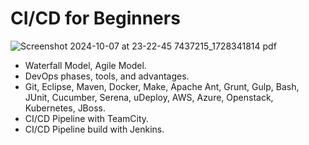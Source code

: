 # CI/CD for Beginners
![Screenshot 2024-10-07 at 23-22-45 7437215_1728341814 pdf](https://github.com/user-attachments/assets/4736be41-da5f-4222-80d6-868a0ec1a112)

*  Waterfall Model, Agile Model.
*  DevOps phases, tools, and advantages.
*  Git, Eclipse, Maven, Docker, Make, Apache Ant, Grunt, Gulp, Bash, JUnit, Cucumber, Serena, uDeploy, AWS, Azure, Openstack, Kubernetes, JBoss.
*  CI/CD Pipeline with TeamCity.
*  CI/CD Pipeline build with Jenkins.
  
  
